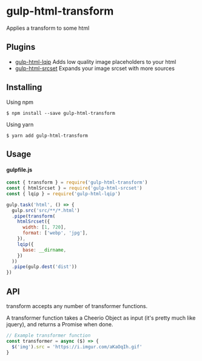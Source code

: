 # gulp-html-transform
Applies a transform to some html

## Plugins
- [gulp-html-lqip](https://github.com/maistho/gulp-html-lqip) Adds low quality image placeholders to your html 
- [gulp-html-srcset](https://github.com/maistho/gulp-html-srcset) Expands your image srcset with more sources

## Installing

Using npm
```
$ npm install --save gulp-html-transform
```

Using yarn
```
$ yarn add gulp-html-transform
```

## Usage

#### gulpfile.js
```javascript
const { transform } = require('gulp-html-transform')
const { htmlSrcset } = require('gulp-html-srcset')
const { lqip } = require('gulp-html-lqip')

gulp.task('html', () => {
  gulp.src('src/**/*.html')
  .pipe(transform(
    htmlSrcset({
      width: [1, 720],
      format: ['webp', 'jpg'],
    }),
    lqip({
      base: __dirname,
    })
  ))
  .pipe(gulp.dest('dist'))
})
```

## API
transform accepts any number of transformer functions.

A transformer function takes a Cheerio Object as input (it's pretty much like jquery), and returns a Promise when done.
```javascript
// Example transformer function
const transformer = async ($) => {
  $('img').src = 'https://i.imgur.com/aKaOqIh.gif'
}
```

